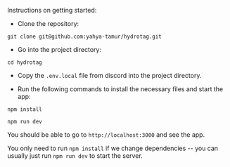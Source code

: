 Instructions on getting started:

* Clone the repository:

```git clone git@github.com:yahya-tamur/hydrotag.git```

* Go into the project directory:

```cd hydrotag```

* Copy the `.env.local` file from discord into the project directory.

*  Run the following commands to install the necessary files and start the app:

```npm install```

```npm run dev```

You should be able to go to `http://localhost:3000` and see the
app.

You only need to run `npm install` if we change dependencies -- you can
usually just run `npm run dev` to start the server.
